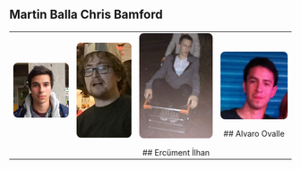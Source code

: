 ## Martin Balla   Chris Bamford

<table width="500" border="0" cellpadding="5">

<tr>

<td align="center" valign="center">
<img style="border-radius: 8px;width: 200px;display: block; margin: 0 auto;" src="/martin.png" alt="archive footage" />
<br />
</td>

<td align="center" valign="center">
<img style="border-radius: 8px;width: 200px;display: block; margin: 0 auto;" src="/bamford.jpg" alt="archive footage" />
<br />
</td>

<td align="center" valign="center">
<img style="border-radius: 8px;width: 200px;display: block; margin: 0 auto;" src="/ercument.jpg" alt="archive footage" />
<br />
## Ercüment İlhan
</td>

<td align="center" valign="center">
<img style="border-radius: 8px;width: 200px;display: block; margin: 0 auto;" src="/alvaro.jpg" alt="archive footage" />
<br />
## Alvaro Ovalle
</td>

</tr>

</table>